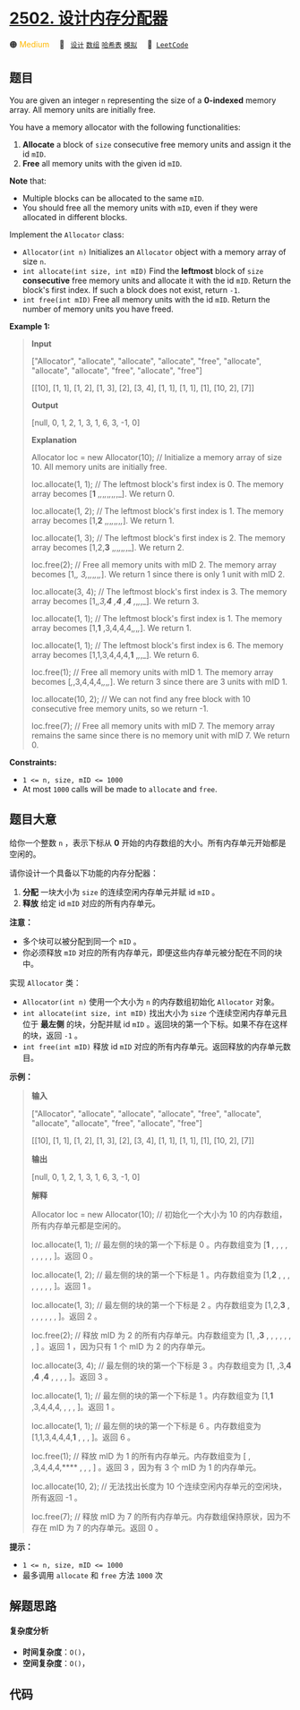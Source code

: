 # [2502. 设计内存分配器](https://leetcode.com/problems/design-memory-allocator)

🟠 <font color=#ffb800>Medium</font>&emsp; 🔖&ensp; [`设计`](/leetcode-js/outline/tag/design.md) [`数组`](/leetcode-js/outline/tag/array.md) [`哈希表`](/leetcode-js/outline/tag/hash-table.md) [`模拟`](/leetcode-js/outline/tag/simulation.md)&emsp; 🔗&ensp;[`LeetCode`](https://leetcode.com/problems/design-memory-allocator)

## 题目

You are given an integer `n` representing the size of a **0-indexed** memory
array. All memory units are initially free.

You have a memory allocator with the following functionalities:

  1. **Allocate** a block of `size` consecutive free memory units and assign it the id `mID`.
  2. **Free** all memory units with the given id `mID`.

**Note** that:

  * Multiple blocks can be allocated to the same `mID`.
  * You should free all the memory units with `mID`, even if they were allocated in different blocks.

Implement the `Allocator` class:

  * `Allocator(int n)` Initializes an `Allocator` object with a memory array of size `n`.
  * `int allocate(int size, int mID)` Find the **leftmost** block of `size` **consecutive** free memory units and allocate it with the id `mID`. Return the block's first index. If such a block does not exist, return `-1`.
  * `int free(int mID)` Free all memory units with the id `mID`. Return the number of memory units you have freed.



**Example 1:**

> 
> 
> 
> 
> 
> **Input**
> 
> ["Allocator", "allocate", "allocate", "allocate", "free", "allocate", "allocate", "allocate", "free", "allocate", "free"]
> 
> [[10], [1, 1], [1, 2], [1, 3], [2], [3, 4], [1, 1], [1, 1], [1], [10, 2], [7]]
> 
> **Output**
> 
> [null, 0, 1, 2, 1, 3, 1, 6, 3, -1, 0]
> 
> 
> 
> **Explanation**
> 
> Allocator loc = new Allocator(10); // Initialize a memory array of size 10. All memory units are initially free.
> 
> loc.allocate(1, 1); // The leftmost block's first index is 0. The memory array becomes [**1** ,_,_,_,_,_,_,_,_,_]. We return 0.
> 
> loc.allocate(1, 2); // The leftmost block's first index is 1. The memory array becomes [1,**2** ,_,_,_,_,_,_,_,_]. We return 1.
> 
> loc.allocate(1, 3); // The leftmost block's first index is 2. The memory array becomes [1,2,**3** ,_,_,_,_,_,_,_]. We return 2.
> 
> loc.free(2); // Free all memory units with mID 2. The memory array becomes [1,_, 3,_,_,_,_,_,_,_]. We return 1 since there is only 1 unit with mID 2.
> 
> loc.allocate(3, 4); // The leftmost block's first index is 3. The memory array becomes [1,_,3,**4** ,**4** ,**4** ,_,_,_,_]. We return 3.
> 
> loc.allocate(1, 1); // The leftmost block's first index is 1. The memory array becomes [1,**1** ,3,4,4,4,_,_,_,_]. We return 1.
> 
> loc.allocate(1, 1); // The leftmost block's first index is 6. The memory array becomes [1,1,3,4,4,4,**1** ,_,_,_]. We return 6.
> 
> loc.free(1); // Free all memory units with mID 1. The memory array becomes [_,_,3,4,4,4,_,_,_,_]. We return 3 since there are 3 units with mID 1.
> 
> loc.allocate(10, 2); // We can not find any free block with 10 consecutive free memory units, so we return -1.
> 
> loc.free(7); // Free all memory units with mID 7. The memory array remains the same since there is no memory unit with mID 7. We return 0.

**Constraints:**

  * `1 <= n, size, mID <= 1000`
  * At most `1000` calls will be made to `allocate` and `free`.


## 题目大意

给你一个整数 `n` ，表示下标从 **0** 开始的内存数组的大小。所有内存单元开始都是空闲的。

请你设计一个具备以下功能的内存分配器：

  1. **分配** 一块大小为 `size` 的连续空闲内存单元并赋 id `mID` 。
  2. **释放** 给定 id `mID` 对应的所有内存单元。

**注意：**

  * 多个块可以被分配到同一个 `mID` 。
  * 你必须释放 `mID` 对应的所有内存单元，即便这些内存单元被分配在不同的块中。

实现 `Allocator` 类：

  * `Allocator(int n)` 使用一个大小为 `n` 的内存数组初始化 `Allocator` 对象。
  * `int allocate(int size, int mID)` 找出大小为 `size` 个连续空闲内存单元且位于  **最左侧** 的块，分配并赋 id `mID` 。返回块的第一个下标。如果不存在这样的块，返回 `-1` 。
  * `int free(int mID)` 释放 id `mID` 对应的所有内存单元。返回释放的内存单元数目。



**示例：**

> 
> 
> 
> 
> 
> **输入**
> 
> ["Allocator", "allocate", "allocate", "allocate", "free", "allocate", "allocate", "allocate", "free", "allocate", "free"]
> 
> [[10], [1, 1], [1, 2], [1, 3], [2], [3, 4], [1, 1], [1, 1], [1], [10, 2], [7]]
> 
> **输出**
> 
> [null, 0, 1, 2, 1, 3, 1, 6, 3, -1, 0]
> 
> 
> 
> **解释**
> 
> Allocator loc = new Allocator(10); // 初始化一个大小为 10 的内存数组，所有内存单元都是空闲的。
> 
> loc.allocate(1, 1); // 最左侧的块的第一个下标是 0 。内存数组变为 [**1** , , , , , , , , , ]。返回 0 。
> 
> loc.allocate(1, 2); // 最左侧的块的第一个下标是 1 。内存数组变为 [1,**2** , , , , , , , , ]。返回 1 。
> 
> loc.allocate(1, 3); // 最左侧的块的第一个下标是 2 。内存数组变为 [1,2,**3** , , , , , , , ]。返回 2 。
> 
> loc.free(2); // 释放 mID 为 2 的所有内存单元。内存数组变为 [1, ,**3** , , , , , , , ] 。返回 1 ，因为只有 1 个 mID 为 2 的内存单元。
> 
> loc.allocate(3, 4); // 最左侧的块的第一个下标是 3 。内存数组变为 [1, ,3,**4** ,**4** ,**4** , , , , ]。返回 3 。
> 
> loc.allocate(1, 1); // 最左侧的块的第一个下标是 1 。内存数组变为 [1,**1** ,3,4,4,4, , , , ]。返回 1 。
> 
> loc.allocate(1, 1); // 最左侧的块的第一个下标是 6 。内存数组变为 [1,1,3,4,4,4,**1** , , , ]。返回 6 。
> 
> loc.free(1); // 释放 mID 为 1 的所有内存单元。内存数组变为 [ , ,3,4,4,4,**** , , , ] 。返回 3 ，因为有 3 个 mID 为 1 的内存单元。
> 
> loc.allocate(10, 2); // 无法找出长度为 10 个连续空闲内存单元的空闲块，所有返回 -1 。
> 
> loc.free(7); // 释放 mID 为 7 的所有内存单元。内存数组保持原状，因为不存在 mID 为 7 的内存单元。返回 0 。
> 
> 



**提示：**

  * `1 <= n, size, mID <= 1000`
  * 最多调用 `allocate` 和 `free` 方法 `1000` 次


## 解题思路

#### 复杂度分析

- **时间复杂度**：`O()`，
- **空间复杂度**：`O()`，

## 代码

```javascript

```